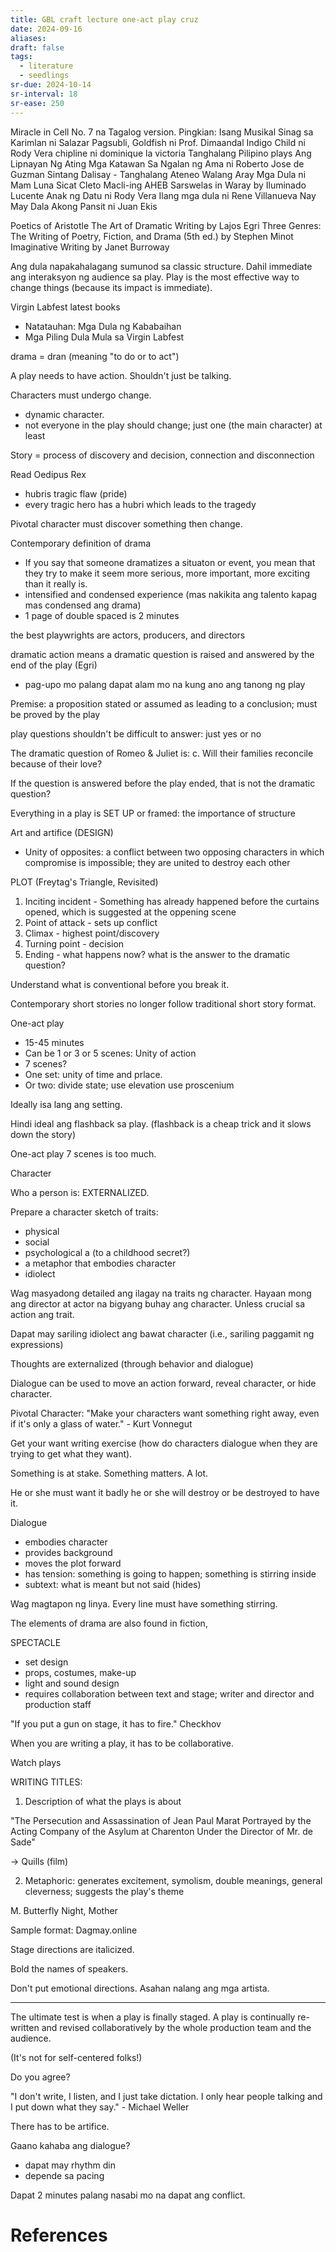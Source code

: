 ```yaml
---
title: GBL craft lecture one-act play cruz
date: 2024-09-16
aliases: 
draft: false
tags:
  - literature
  - seedlings
sr-due: 2024-10-14
sr-interval: 18
sr-ease: 250
---
```

Miracle in Cell No. 7 na Tagalog version.
Pingkian: Isang Musikal
Sinag sa Karimlan ni Salazar
Pagsubli, Goldfish ni Prof. Dimaandal
Indigo Child ni Rody Vera
chipline ni dominique la victoria
Tanghalang Pilipino plays
Ang Lipnayan Ng Ating Mga Katawan
Sa Ngalan ng Ama ni Roberto Jose de Guzman
Sintang Dalisay - Tanghalang Ateneo
Walang Aray
Mga Dula ni Mam Luna Sicat Cleto
Macli-ing
AHEB
Sarswelas in Waray by Iluminado Lucente
Anak ng Datu ni Rody Vera
Ilang mga dula ni Rene Villanueva
Nay May Dala Akong Pansit ni Juan Ekis

Poetics of Aristotle
The Art of Dramatic Writing by Lajos Egri
Three Genres: The Writing of Poetry, Fiction, and Drama (5th ed.) by Stephen Minot
Imaginative Writing by Janet Burroway

Ang dula napakahalagang sumunod sa classic structure.
Dahil immediate ang interaksyon ng audience sa play.
Play is the most effective way to change things (because its impact is immediate).

Virgin Labfest latest books
- Natatauhan: Mga Dula ng Kababaihan
- Mga Piling Dula Mula sa Virgin Labfest

drama = dran (meaning "to do or to act")

A play needs to have action. Shouldn't just be talking.

Characters must undergo change.
- dynamic character.
- not everyone in the play should change; just one (the main character) at least

Story = process of discovery and decision, connection and disconnection

Read Oedipus Rex
- hubris tragic flaw (pride)
- every tragic hero has a hubri which leads to the tragedy

Pivotal character must discover something then change.

Contemporary definition of drama
- If you say that someone dramatizes a situaton or event, you mean that they try to make it seem more serious, more important, more exciting than it really is.
- intensified and condensed experience (mas nakikita ang talento kapag mas condensed ang drama)
- 1 page of double spaced is 2 minutes

the best playwrights are actors, producers, and directors

dramatic action means a dramatic question is raised and answered by the end of the play (Egri)
- pag-upo mo palang dapat alam mo na kung ano ang tanong ng play

Premise: a proposition stated or assumed as leading to a conclusion; must be proved by the play

play questions shouldn't be difficult to answer: just yes or no

The dramatic question of Romeo & Juliet is:
c. Will their families reconcile because of their love?

If the question is answered before the play ended, that is not the dramatic question?

Everything in a play is SET UP or framed: the importance of structure

Art and artifice (DESIGN)
- Unity of opposites: a conflict between two opposing characters in which compromise is impossible; they are united to destroy each other

PLOT (Freytag's Triangle, Revisited)
1. Inciting incident - Something has already happened before the curtains opened, which is suggested at the oppening scene
2. Point of attack - sets up conflict
3. Climax - highest point/discovery
4. Turning point - decision
5. Ending - what happens now? what is the answer to the dramatic question?

Understand what is conventional before you break it.

Contemporary short stories no longer follow traditional short story format.

One-act play
- 15-45 minutes
- Can be 1 or 3 or 5 scenes: Unity of action
- 7 scenes?
- One set: unity of time and prlace.
- Or two: divide state; use elevation use proscenium

Ideally isa lang ang setting.

Hindi ideal ang flashback sa play. (flashback is a cheap trick and it slows down the story)

One-act play 7 scenes is too much.

Character

Who a person is: EXTERNALIZED.

Prepare a character sketch of traits:
- physical
- social
- psychological a (to a childhood secret?)
- a metaphor that embodies character
- idiolect

Wag masyadong detailed ang ilagay na traits ng character. Hayaan mong ang director at actor na bigyang buhay ang character. Unless crucial sa action ang trait.

Dapat may sariling idiolect ang bawat character (i.e., sariling paggamit ng expressions)

Thoughts are externalized (through behavior and dialogue)

Dialogue can be used to move an action forward, reveal character, or hide character.

Pivotal Character:
"Make your characters want something right away, even if it's only a glass of water." - Kurt Vonnegut

Get your want writing exercise (how do characters dialogue when they are trying to get what they want).

Something is at stake. Something matters. A lot.

He or she must want it badly he or she will destroy or be destroyed to have it.

Dialogue
- embodies character
- provides background
- moves the plot forward
- has tension: something is going to happen; something is stirring inside
- subtext: what is meant but not said (hides)

Wag magtapon ng linya. Every line must have something stirring.

The elements of drama are also found in fiction,

SPECTACLE

- set design
- props, costumes, make-up
- light and sound design
- requires collaboration between text and stage; writer and director and production staff

"If you put a gun on stage, it has to fire." Checkhov

When you are writing a play, it has to be collaborative.

Watch plays

WRITING TITLES:

1. Description of what the plays is about

"The Persecution and Assassination of Jean Paul Marat Portrayed by the Acting Company of the Asylum at Charenton Under the Director of Mr. de Sade"

-> Quills (film)

2. Metaphoric: generates excitement, symolism, double meanings, general cleverness; suggests the play's theme

M. Butterfly
Night, Mother

Sample format: Dagmay.online

Stage directions are italicized.

Bold the names of speakers.

Don't put emotional directions. Asahan nalang ang mga artista.

***

The ultimate test is when a play is finally staged. A play is continually re-written and revised collaboratively by the whole production team and the audience.

(It's not for self-centered folks!)

Do you agree?

"I don't write, I listen, and I just take dictation. I only hear people talking and I put down what they say." - Michael Weller

There has to be artifice.

Gaano kahaba ang dialogue?
- dapat may rhythm din
- depende sa pacing

Dapat 2 minutes palang nasabi mo na dapat ang conflict.
# References